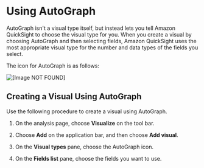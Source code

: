 # Using AutoGraph<a name="autograph"></a>

AutoGraph isn't a visual type itself, but instead lets you tell Amazon QuickSight to choose the visual type for you\. When you create a visual by choosing AutoGraph and then selecting fields, Amazon QuickSight uses the most appropriate visual type for the number and data types of the fields you select\.

The icon for AutoGraph is as follows:

![\[Image NOT FOUND\]](http://docs.aws.amazon.com/quicksight/latest/user/images/autograph.png)

## Creating a Visual Using AutoGraph<a name="create-autograph"></a>

Use the following procedure to create a visual using AutoGraph\.

1. On the analysis page, choose **Visualize** on the tool bar\.

1. Choose **Add** on the application bar, and then choose **Add visual**\.

1. On the **Visual types** pane, choose the AutoGraph icon\.

1. On the **Fields list** pane, choose the fields you want to use\.